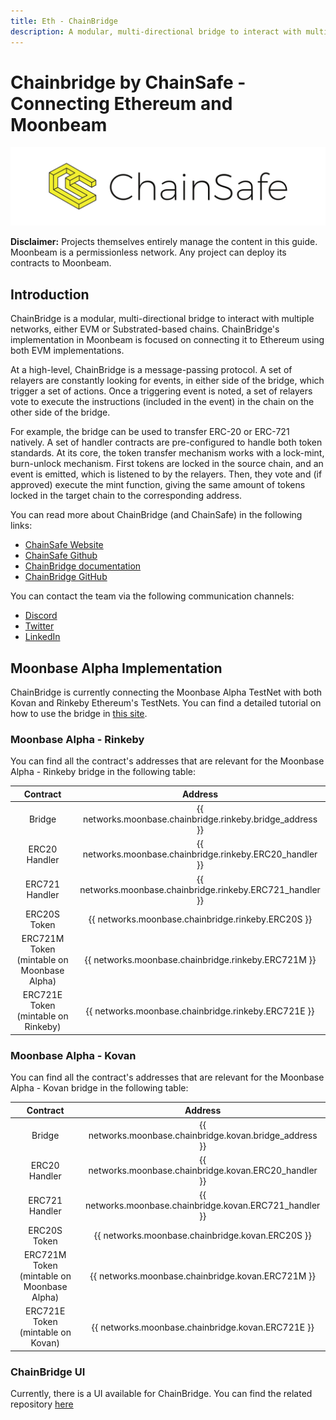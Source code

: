 ```yaml
---
title: Eth - ChainBridge
description: A modular, multi-directional bridge to interact with multiple networks that connect Ethereum and Moonbeam
---
```


# Chainbridge by ChainSafe - Connecting Ethereum and Moonbeam

![ChainSafe Banner](../images/chainbridge/dapps-chainbridge-banner.png)

**Disclaimer:** Projects themselves entirely manage the content in this guide. Moonbeam is a permissionless network. Any project can deploy its contracts to Moonbeam.

## Introduction

ChainBridge is a modular, multi-directional bridge to interact with multiple networks, either EVM or Substrated-based chains. ChainBridge's implementation in Moonbeam is focused on connecting it to Ethereum using both EVM implementations.

At a high-level, ChainBridge is a message-passing protocol. A set of relayers are constantly looking for events, in either side of the bridge, which trigger a set of actions. Once a triggering event is noted, a set of relayers vote to execute the instructions (included in the event) in the chain on the other side of the bridge.

For example, the bridge can be used to transfer ERC-20 or ERC-721 natively. A set of handler contracts are pre-configured to handle both token standards. At its core, the token transfer mechanism works with a lock-mint, burn-unlock mechanism. First tokens are locked in the source chain, and an event is emitted, which is listened to by the relayers. Then, they vote and (if approved) execute the mint function, giving the same amount of tokens locked in the target chain to the corresponding address.

You can read more about ChainBridge (and ChainSafe) in the following links:

 - [ChainSafe Website](https://chainsafe.io/)
 - [ChainSafe Github](https://github.com/chainsafe)
 - [ChainBridge documentation](https://chainbridge.chainsafe.io/)
 - [ChainBridge GitHub](https://github.com/ChainSafe/ChainBridge)

You can contact the team via the following communication channels:

 - [Discord](https://discord.gg/xSAwrnCWcg)
 - [Twitter](https://twitter.com/ChainSafeth)
 - [LinkedIn](https://www.linkedin.com/company/chainsafe-systems)

## Moonbase Alpha Implementation

ChainBridge is currently connecting the Moonbase Alpha TestNet with both Kovan and Rinkeby Ethereum's TestNets. You can find a detailed tutorial on how to use the bridge in [this site](/integrations/bridges/ethereum/chainbridge/).

### Moonbase Alpha - Rinkeby

You can find all the contract's addresses that are relevant for the Moonbase Alpha - Rinkeby bridge in the following table:

|                  Contract                  |                          Address                           |
| :----------------------------------------: | :--------------------------------------------------------: |
|                   Bridge                   | {{ networks.moonbase.chainbridge.rinkeby.bridge_address }} |
|               ERC20 Handler                | {{ networks.moonbase.chainbridge.rinkeby.ERC20_handler }}  |
|               ERC721 Handler               | {{ networks.moonbase.chainbridge.rinkeby.ERC721_handler }} |
|                ERC20S Token                |     {{ networks.moonbase.chainbridge.rinkeby.ERC20S }}     |
| ERC721M Token (mintable on Moonbase Alpha) |    {{ networks.moonbase.chainbridge.rinkeby.ERC721M }}     |
|    ERC721E Token (mintable on Rinkeby)     |    {{ networks.moonbase.chainbridge.rinkeby.ERC721E }}     |

### Moonbase Alpha - Kovan

You can find all the contract's addresses that are relevant for the Moonbase Alpha - Kovan bridge in the following table:

|                  Contract                  |                         Address                          |
| :----------------------------------------: | :------------------------------------------------------: |
|                   Bridge                   | {{ networks.moonbase.chainbridge.kovan.bridge_address }} |
|               ERC20 Handler                | {{ networks.moonbase.chainbridge.kovan.ERC20_handler }}  |
|               ERC721 Handler               | {{ networks.moonbase.chainbridge.kovan.ERC721_handler }} |
|                ERC20S Token                |     {{ networks.moonbase.chainbridge.kovan.ERC20S }}     |
| ERC721M Token (mintable on Moonbase Alpha) |    {{ networks.moonbase.chainbridge.kovan.ERC721M }}     |
|     ERC721E Token (mintable on Kovan)      |    {{ networks.moonbase.chainbridge.kovan.ERC721E }}     |

### ChainBridge UI

Currently, there is a UI available for ChainBridge. You can find the related repository [here](https://github.com/ChainSafe/chainbridge-ui)
